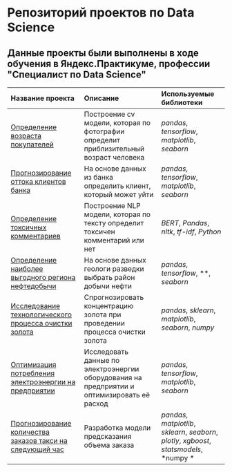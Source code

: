 # Репозиторий проектов по Data Science<br>

## Данные проекты были выполнены в ходе обучения в Яндекс.Практикуме, профессии "Специалист по Data Science"

| Название проекта | Описание | Используемые библиотеки | 
| :---------------------- | :---------------------- | :---------------------- |
| [Определение возраста покупателей](CVFace) | Построение cv модели, которая по фотографии определит приблизительный возраст человека| *pandas*, *tensorflow*, *matplotlib*, *seaborn* |
| [Прогнозирование оттока клиентов банка](ClientChurn) | На основе данных из банка определить клиент, который может уйти|*pandas*, *tensorflow*, *matplotlib*, *seaborn*|
| [Определение токсичных комментариев](DS_NLP) | Построение NLP модели, которая по тексту определит токсичен комментарий или нет| *BERT*, *Pandas*, *nltk*, *tf-idf*, *Python* |
| [Определение наиболее выгодного региона нефтедобычи](DrillingWell) | На основе данных геологи разведки выбрать район добычи нефти| *pandas*, *tensorflow*, **, *seaborn* |
| [Исследование технологического процесса очистки золота](GoldRecovery) | Спрогнозировать концентрацию золота при проведении процесса очистки золота| *pandas*, *sklearn*, *matplotlib*, *seaborn*, *numpy* |
| [Оптимизация потребления  электроэнергии на предприятии](Metallurgy) | Исследовать данные по электроэнергии оборудования на предприятии и оптимизировать её расход | *pandas*, *tensorflow*, *matplotlib*, *seaborn* |
| [Прогнозирование количества заказов такси на следующий час](TimeSeries) | Разработка модели предсказания объема заказа| *pandas*, *matplotlib*, *sklearn*, *seaborn*, *plotly*, *xgboost*, *statsmodels*, *numpy * |


